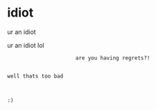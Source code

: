 # idiot
ur an idiot


ur an idiot lol

                          are you having regrets?!
                                      
                                                                               well thats too bad
                                                                                
                                                                                                                           
                                                                                                                                         :)
